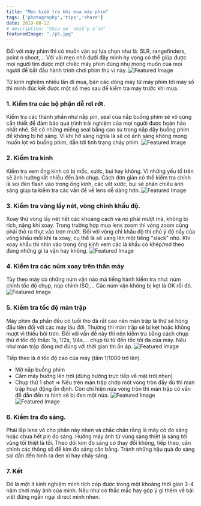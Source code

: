 ```yaml
---
title: "Mẹo kiểm tra khi mua máy phim"
tags: ['photography','tips','share']
date: 2019-08-22
# description: "Chia sẻ nhiếp ảnh"
featuredImage: "./p5.jpg"
---
```


Đối với máy phim thì có muôn vàn sự lựa chọn như là: SLR, rangefinders, point n shoot,... Với vài mẹo nhỏ dưới đây mình hy vọng có thể giúp được mọi người tìm được một chiếc máy phim đúng như mong muốn của mọi người để bắt đầu hành trình chơi phim thú vị này.
![Featured Image](./p5.jpg)

Từ kinh nghiệm nhiều lần đi mua, bán các dòng máy từ máy phim tới máy số thì mình đúc kết được một số mẹo sau để kiểm tra máy trước khi mua. 
### 1. Kiểm tra các bộ phận dễ rơi rớt.
Kiểm tra các thành phần như nắp pin, seal của nắp buồng phim sẽ vô cùng cần thiết để đảm bảo quá trình trải nghiệm của mọi người được hoàn hảo nhất nhé. Sẽ có những miếng seal bằng cao su trong nắp đậy buồng phim để không bị hở sáng. Vì khi hở sáng nghĩa là sẽ có ánh sáng không mong muốn lọt vô buồng phim, dẫn tới tình trạng cháy phim.
![Featured Image](./p3.jpg)

### 2. Kiểm tra kính
Kiểm tra xem ống kính có bị mốc, xước, bụi hay không. Vì những yếu tố trên sẽ ảnh hưởng rất nhiều đến ảnh chụp. Cách đơn giản có thể kiểm tra chính là soi đèn flash vào trong ống kính, các vết xước, bụi sẽ phản chiếu ánh sáng giúp ta kiểm tra các vấn đề về lens dễ dàng hơn.
![Featured Image](./p6.jpg)

### 3. Kiểm tra vòng lấy nét, vòng chỉnh khẩu độ.
Xoay thử vòng lấy nét hết các khoảng cách và nó phải mượt mà, không bị rích, nặng khi xoay. Trong trường hợp mua lens zoom thì vòng zoom cũng phải thò ra thụt vào trơn mướt. Đối với vòng chỉ khẩu độ thì chú ý độ nẩy của vòng khẩu mỗi khi ta xoay, cụ thể là sẽ vang lên một tiếng "slack" nhỏ. Khi xoay khẩu thì nhìn vào trong ống kính xem các lá khẩu có khép/mở theo đúng những gì ta vặn hay không.
![Featured Image](./p7.jpg)

### 4. Kiểm tra các núm xoay trên thân máy
Tùy theo máy có những núm vặn nào mà tiếng hành kiểm tra như: núm chỉnh tốc độ chụp, núp chỉnh ISO,... Các núm vặn không bị kẹt là OK rồi đó.
![Featured Image](./p8.jpg)


### 5. Kiểm tra tốc độ màn trập
Máy phim đa phần đều có tuổi thọ đã rất cao nên màn trập là thứ sẽ hỏng đầu tiên đối với các máy lâu đời. Thường thì màn trập sẽ bị kẹt hoặc không mượt vì thiếu bôi trơn. Đối với vấn đề này thì nên kiểm tra bằng cách chụp thử ở tốc độ thấp: 1s, 1/2s, 1/4s,... chụp từ từ đến tốc tối đa của máy. Nếu như màn trập đóng mở đúng với thời gian thì ổn áp.
![Featured Image](./p1.jpg)


Tiếp theo là ở tốc độ cao của máy (tầm 1/1000 trở lên).
+ Mở nắp buồng phim
+ Cầm máy hướng lên trời (đừng hướng trực tiếp về mặt trời nhen)
+ Chụp thử 1 shot
=> Nếu trên màn trập chớp một vòng tròn đầy đủ thì màn trập hoạt động ổn định. Còn chỉ hiện nửa vòng tròn thì màn trập có vấn đề dẫn đến ra hình sẽ bị đen một nửa.
![Featured Image](./p2.jpg)
![Featured Image](./p4.jpg)


### 6. Kiểm tra đo sáng.
Phải lắp lens vô cho phần này nhen và chắc chắn rằng là máy có đo sáng hoặc chưa hết pin đo sáng. Hướng máy ảnh từ vùng sáng thiệt là sáng tới vùng tối thiệt là tối. Theo dõi kim đo sáng có thay đổi không, tiếp theo, cân chỉnh các thông số để kim đo sáng cân bằng. Tránh những hậu quả đo sáng sai dẫn đến hình ra đen xì hay cháy sáng.

### 7.  Kết
Đó là một ít kinh nghiệm mình tích cóp được trong một khoảng thời gian 3-4 năm chơi máy ảnh của mình. Nếu như có thắc mắc hay góp ý gì thêm về bài viết đừng ngần ngại direct mình nhen.